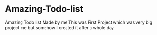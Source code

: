 # Amazing-Todo-list
Amazing Todo list Made by me This was First Project which was very big project me but somehow I created it after a whole day
